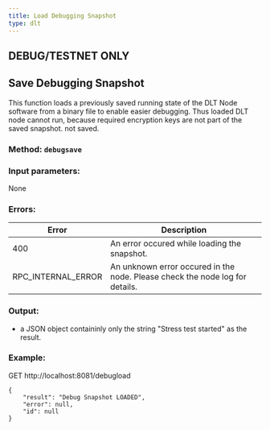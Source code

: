 ```yaml
---
title: Load Debugging Snapshot
type: dlt
---
```

## **DEBUG/TESTNET ONLY**

## Save Debugging Snapshot
This function loads a previously saved running state of the DLT Node software from a binary file to enable easier debugging. Thus loaded DLT node cannot run, because required encryption keys are not part of the saved snapshot.
not saved.

### Method: `debugsave`
### Input parameters:
None

### Errors:
| Error | Description |
| --- | --- |
| 400 | An error occured while loading the snapshot. |
| RPC_INTERNAL_ERROR | An unknown error occured in the node. Please check the node log for details. |

### Output:
- a JSON object containinly only the string "Stress test started" as the result.

### Example:
GET http://localhost:8081/debugload
```
{
	"result": "Debug Snapshot LOADED",
	"error": null,
	"id": null
}
```

